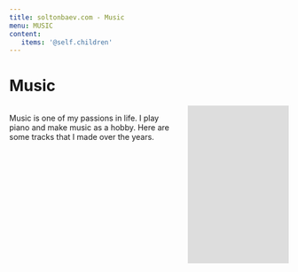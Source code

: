 ```yaml
---
title: soltonbaev.com - Music
menu: MUSIC
content:
   items: '@self.children'
---
```


# Music

<div class="columns">
<div class="column col-6 col-md-12">
<p> Music is one of my passions in life. I play piano and make music as a hobby. Here are some tracks that I made over the years.</p></div>
<div class="column col-6 col-md-12">
<iframe width="500" height="285" sandbox="allow-same-origin allow-scripts allow-popups allow-forms" scrolling="false" src="https://www.soundclick.com/artist/external/standalone_embed.cfm?bandID=160901&compact=true&showPlaylist=true" style="border:0px; max-width: 90vw; max-height: 80vh; margin:0 auto;"></iframe>
</div>
</div>
